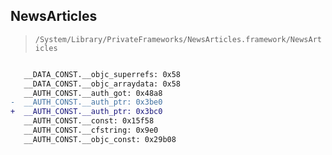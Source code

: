 ## NewsArticles

> `/System/Library/PrivateFrameworks/NewsArticles.framework/NewsArticles`

```diff

   __DATA_CONST.__objc_superrefs: 0x58
   __DATA_CONST.__objc_arraydata: 0x58
   __AUTH_CONST.__auth_got: 0x48a8
-  __AUTH_CONST.__auth_ptr: 0x3be0
+  __AUTH_CONST.__auth_ptr: 0x3bc0
   __AUTH_CONST.__const: 0x15f58
   __AUTH_CONST.__cfstring: 0x9e0
   __AUTH_CONST.__objc_const: 0x29b08

```
